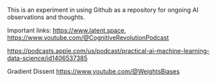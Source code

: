 This is an experiment in using Github as a repository for ongoing AI observations and thoughts.

Important links: https://www.latent.space, https://www.youtube.com/@CognitiveRevolutionPodcast

https://podcasts.apple.com/us/podcast/practical-ai-machine-learning-data-science/id1406537385

Gradient Dissent https://www.youtube.com/@WeightsBiases
